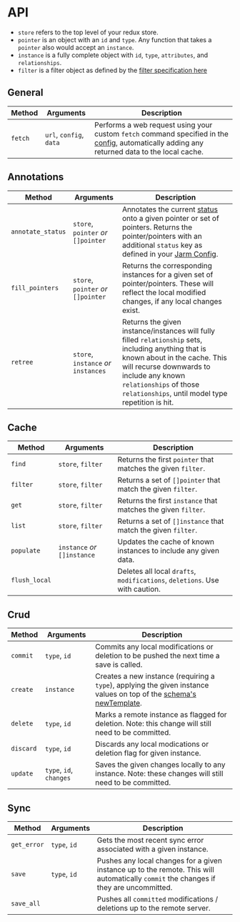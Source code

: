 # API

- `store` refers to the top level of your redux store.
- `pointer` is an object with an `id` and `type`. Any function that takes a `pointer` also would
  accept an `instance`.
- `instance` is a fully complete object with `id`, `type`, `attributes`, and `relationships`.
- `filter` is a filter object as defined by the [filter specification here](docs/filter.md)

## General

| Method | Arguments | Description |
| --- | --- | --- |
| `fetch` | `url`, `config`, `data` | Performs a web request using your custom `fetch` command specified in the [config](docs/config.md), automatically adding any returned data to the local cache. |

## Annotations

| Method | Arguments | Description |
| --- | --- | --- |
| `annotate_status` | `store`, `pointer` _or_ `[]pointer` | Annotates the current [status](docs/status.md) onto a given pointer or set of pointers. Returns the pointer/pointers with an additional `status` key as defined in your [Jarm Config](docs/config.md). |
| `fill_pointers` | `store`, `pointer` _or_ `[]pointer` | Returns the corresponding instances for a given set of pointer/pointers. These will reflect the local modified changes, if any local changes exist. |
| `retree` | `store`, `instance` _or_ `instances` | Returns the given instance/instances will fully filled `relationship` sets, including anything that is known about in the cache. This will recurse downwards to include any known `relationships` of those `relationships`, until model type repetition is hit. |

## Cache

| Method | Arguments | Description |
| --- | --- | --- |
| `find` | `store`, `filter` | Returns the first `pointer` that matches the given `filter`. |
| `filter` | `store`, `filter` | Returns a set of `[]pointer` that match the given `filter`. |
| `get` | `store`, `filter` | Returns the first `instance` that matches the given `filter`. |
| `list` | `store`, `filter` | Returns a set of `[]instance` that match the given `filter`. |
| `populate` | `instance` _or_ `[]instance` | Updates the cache of known instances to include any given data. |
| `flush_local` | | Deletes all local `drafts`, `modifications`, `deletions`. Use with caution. |

## Crud

| Method | Arguments | Description |
| --- | --- | --- |
| `commit` | `type`, `id` | Commits any local modifications or deletion to be pushed the next time a save is called. |
| `create` | `instance` | Creates a new instance (requiring a `type`), applying the given instance values on top of the [schema's newTemplate](docs/config.md). |
| `delete` | `type`, `id` | Marks a remote instance as flagged for deletion. Note: this change will still need to be committed. |
| `discard` | `type`, `id` | Discards any local modications or deletion flag for given instance. |
| `update` | `type`, `id`, `changes` | Saves the given changes locally to any instance. Note: these changes will still need to be committed. |

## Sync

| Method | Arguments | Description |
| --- | --- | --- |
| `get_error` | `type`, `id` | Gets the most recent sync error associated with a given instance. |
| `save` | `type`, `id` | Pushes any local changes for a given instance up to the remote. This will automatically `commit` the changes if they are uncommitted. |
| `save_all` | | Pushes all `committed` modifications / deletions up to the remote server. |
